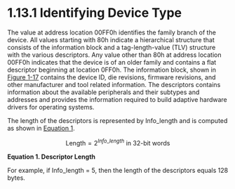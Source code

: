 # 1.13.1 Identifying Device Type

The value at address location 00FF0h identifies the family branch of the device. All values starting with 80h indicate
a hierarchical structure that consists of the information block and a tag-length-value (TLV) structure with the various
descriptors. Any value other than 80h at address location 00FF0h indicates that the device is of an older family and
contains a flat descriptor beginning at location 0FF0h. The information block, shown in [Figure 1-17](#figure-1-17)
contains the device ID, die revisions, firmware revisions, and other manufacturer and tool related information. The
descriptors contains information about the available peripherals and their subtypes and addresses and provides the
information required to build adaptive hardware drivers for operating systems.

The length of the descriptors is represented by Info_length and is computed as shown in [Equation 1](#equation-1).

<a id="equation-1"></a>

```math
\text{Length} = 2^{Info\_length} \text{ in 32-bit words}
```

**Equation 1. Descriptor Length**

For example, if Info_length = 5, then the length of the descriptors equals 128 bytes.
